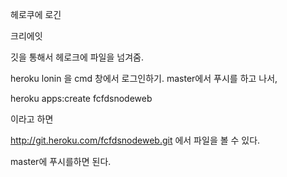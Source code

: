 헤로쿠에 로긴

크리에잇

깃을 통해서 헤로크에 파일을 넘겨줌.

heroku lonin 을 cmd 창에서 로그인하기.
master에서 푸시를 하고 나서,

heroku apps:create fcfdsnodeweb

이라고 하면

http://git.heroku.com/fcfdsnodeweb.git 에서 파일을 볼 수 있다.

master에 푸시를하면 된다.
